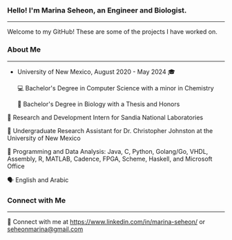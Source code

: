 ### Hello! I'm Marina Seheon, an Engineer and Biologist.
---
Welcome to my GitHub! These are some of the projects I have worked on.


### About Me
---
- University of New Mexico, August 2020 - May 2024 🎓

   💻 Bachelor's Degree in Computer Science with a minor in Chemistry

   🧬 Bachelor's Degree in Biology with a Thesis and Honors

🧪 Research and Development Intern for Sandia National Laboratories

🎯 Undergraduate Research Assistant for Dr. Christopher Johnston at the University of New Mexico

💼 Programming and Data Analysis: Java, C, Python, Golang/Go, VHDL, Assembly, R, MATLAB, Cadence, FPGA, Scheme, Haskell, and Microsoft Office

🗣️ English and Arabic 


### Connect with Me
---
📨 Connect with me at https://www.linkedin.com/in/marina-seheon/ or seheonmarina@gmail.com
